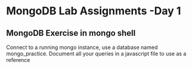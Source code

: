 # MongoDB Lab Assignments -Day 1

## MongoDB Exercise in mongo shell

Connect to a running mongo instance, use a database named mongo_practice. Document all your queries in a javascript file to use as a reference

